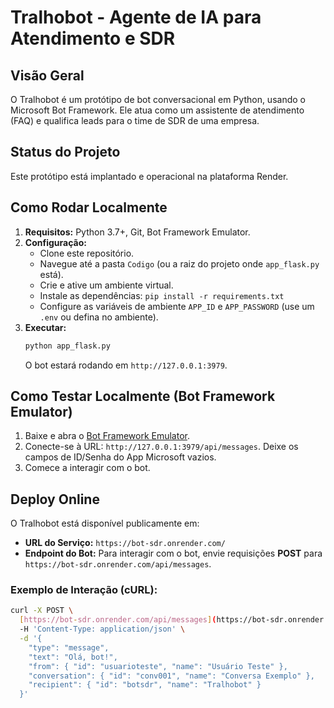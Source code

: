 # Tralhobot - Agente de IA para Atendimento e SDR

## Visão Geral

O Tralhobot é um protótipo de bot conversacional em Python, usando o Microsoft Bot Framework. Ele atua como um assistente de atendimento (FAQ) e qualifica leads para o time de SDR de uma empresa.

## Status do Projeto

Este protótipo está implantado e operacional na plataforma Render.

## Como Rodar Localmente

1.  **Requisitos:** Python 3.7+, Git, Bot Framework Emulator.
2.  **Configuração:**
    * Clone este repositório.
    * Navegue até a pasta `Codigo` (ou a raiz do projeto onde `app_flask.py` está).
    * Crie e ative um ambiente virtual.
    * Instale as dependências: `pip install -r requirements.txt`
    * Configure as variáveis de ambiente `APP_ID` e `APP_PASSWORD` (use um `.env` ou defina no ambiente).
3.  **Executar:**
    ```bash
    python app_flask.py
    ```
    O bot estará rodando em `http://127.0.0.1:3979`.

## Como Testar Localmente (Bot Framework Emulator)

1.  Baixe e abra o [Bot Framework Emulator](https://github.com/microsoft/BotFramework-Emulator).
2.  Conecte-se à URL: `http://127.0.0.1:3979/api/messages`. Deixe os campos de ID/Senha do App Microsoft vazios.
3.  Comece a interagir com o bot.

## Deploy Online

O Tralhobot está disponível publicamente em:

* **URL do Serviço:** `https://bot-sdr.onrender.com/`
* **Endpoint do Bot:** Para interagir com o bot, envie requisições **POST** para `https://bot-sdr.onrender.com/api/messages`.

### Exemplo de Interação (cURL):

```bash
curl -X POST \
  [https://bot-sdr.onrender.com/api/messages](https://bot-sdr.onrender.com/api/messages) \
  -H 'Content-Type: application/json' \
  -d '{
    "type": "message",
    "text": "Olá, bot!",
    "from": { "id": "usuarioteste", "name": "Usuário Teste" },
    "conversation": { "id": "conv001", "name": "Conversa Exemplo" },
    "recipient": { "id": "botsdr", "name": "Tralhobot" }
  }'
